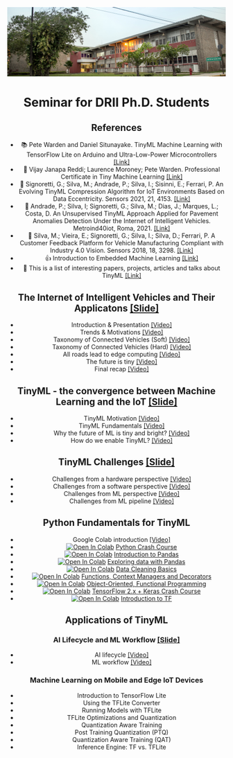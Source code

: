 <center><img width="800" src="https://github.com/ivanovitchm/datastructure/blob/main/images/ct.jpeg"></center>
<center>

# Seminar for DRII Ph.D. Students

## References

- :books: Pete Warden and Daniel Situnayake. TinyML Machine Learning with TensorFlow Lite on Arduino and Ultra-Low-Power Microcontrollers [[Link]](https://tinymlbook.com/)
- :school: Vijay Janapa Reddi; Laurence Moroney; Pete Warden. Professional Certificate in Tiny Machine Learning [[Link]](https://www.edx.org/professional-certificate/harvardx-tiny-machine-learning)
- :page_with_curl: Signoretti, G.; Silva, M.; Andrade, P.; Silva, I.; Sisinni, E.; Ferrari, P. An Evolving TinyML Compression Algorithm for IoT Environments Based on Data Eccentricity. Sensors 2021, 21, 4153. [[Link]](https://www.mdpi.com/1424-8220/21/12/4153)
- :page_with_curl: Andrade, P.; Silva, I; Signoretti, G.; Silva, M.; Dias, J.; Marques, L.; Costa, D. An Unsupervised TinyML Approach Applied for Pavement Anomalies Detection Under the Internet of Intelligent Vehicles. Metroind40iot, Roma, 2021. [[Link]](https://www.metroind40iot.org/MetroInd2021_FinalProgram_v3.pdf)
- :page_with_curl: Silva, M.; Vieira, E.; Signoretti, G.; Silva, I.; Silva, D.; Ferrari, P. A Customer Feedback Platform for Vehicle Manufacturing Compliant with Industry 4.0 Vision. Sensors 2018, 18, 3298. [[Link]](https://www.mdpi.com/1424-8220/18/10/3298)
- :+1: Introduction to Embedded Machine Learning [[Link]](https://www.coursera.org/learn/introduction-to-embedded-machine-learning)
- :mega: This is a list of interesting papers, projects, articles and talks about TinyML [[Link]](https://github.com/gigwegbe/tinyml-papers-and-projects)

## The Internet of Intelligent Vehicles and Their Applicatons [[Slide]](https://github.com/ivanovitchm/seminar_tinyml/blob/main/resources/connected_vehicles.pdf)

- Introduction & Presentation [[Video]](https://www.loom.com/share/69de1084f06e476cba061605fb7a9f76)
- Trends & Motivations [[Video]](https://www.loom.com/share/f4b68f5442cf4dff995b8c029225a67c)
- Taxonomy of Connected Vehicles (Soft) [[Video]](https://www.loom.com/share/e5dfe85bdf474382b6567325f5d79bd4)
- Taxonomy of Connected Vehicles (Hard) [[Video]](https://www.loom.com/share/9c2884600ba84c73906c0878fe576ee2)
- All roads lead to edge computing [[Video]](https://www.loom.com/share/215e7cff4e2a43cdb61b9db098dd3224)
- The future is tiny [[Video]](https://www.loom.com/share/15b3068793bb4bab9980b5b82b0ed766)
- Final recap [[Video]](https://www.loom.com/share/1bae26b8279944f89516229e4494ecc8)

## TinyML - the convergence between Machine Learning and the IoT [[Slide]](https://github.com/ivanovitchm/seminar_tinyml/blob/main/resources/FundamentalsTinyML.pdf)

- TinyML Motivation [[Video]](https://www.loom.com/share/15d0cbe542a44b9e9c66675603d3c168)
- TinyML Fundamentals [[Video]](https://www.loom.com/share/6e0e8e8de0e946b389acb8fee892d44c)
- Why the future of ML is tiny and bright? [[Video]](https://www.loom.com/share/556cd84821964ba481d6c22e4f61427a)
- How do we enable TinyML? [[Video]](https://www.loom.com/share/2aab8b80908d40b88f078355bade02f0)

## TinyML Challenges [[Slide]](https://github.com/ivanovitchm/seminar_tinyml/blob/main/resources/ChallengesTinyML.pdf)

- Challenges from a hardware perspective [[Video]](https://www.loom.com/share/3611dffa4baf4807b79cb99b82662b86)
- Challenges from a software perspective [[Video]](https://www.loom.com/share/d6ae3f5c6b114b06940100bb6ccfe333)
- Challenges from ML perspective [[Video]](https://www.loom.com/share/b4bfdae510ce4f9691c224e46718670b)
- Challenges from ML pipeline [[Video]](https://www.loom.com/share/14397eb5aed1435093b41d206f1759e1)

## Python Fundamentals for TinyML

- Google Colab introduction [[Video]](https://www.loom.com/share/4eaeecb0dd424934be99033d0128379b)
- [![Open In Colab](https://colab.research.google.com/assets/colab-badge.svg)](http://colab.research.google.com/github/ivanovitchm/seminar_tinyml/blob/main/resources/Notebooks/Task%20%2301%20-%20Python%20crash%20course.ipynb) [Python Crash Course](https://github.com/ivanovitchm/seminar_tinyml/blob/main/resources/Notebooks/Task%20%2301%20-%20Python%20crash%20course.ipynb)
- [![Open In Colab](https://colab.research.google.com/assets/colab-badge.svg)](http://colab.research.google.com/github/ivanovitchm/seminar_tinyml/blob/main/resources/Notebooks/Task%20%2302%20-%20Introduction%20to%20pandas.ipynb) [Introduction to Pandas](https://github.com/ivanovitchm/seminar_tinyml/blob/main/resources/Notebooks/Task%20%2302%20-%20Introduction%20to%20pandas.ipynb)
- [![Open In Colab](https://colab.research.google.com/assets/colab-badge.svg)](http://colab.research.google.com/github/ivanovitchm/seminar_tinyml/blob/main/resources/Notebooks/Task%20%2303%20-%20Exploring%20Data%20with%20pandas.ipynb) [Exploring data with Pandas](https://github.com/ivanovitchm/seminar_tinyml/blob/main/resources/Notebooks/Task%20%2303%20-%20Exploring%20Data%20with%20pandas.ipynb)
- [![Open In Colab](https://colab.research.google.com/assets/colab-badge.svg)](http://colab.research.google.com/github/ivanovitchm/seminar_tinyml/blob/main/resources/Notebooks/Task%20%2304%20-%20Data%20Cleaning%20Basics.ipynb) [Data Cleaning Basics](https://github.com/ivanovitchm/seminar_tinyml/blob/main/resources/Notebooks/Task%20%2304%20-%20Data%20Cleaning%20Basics.ipynb)
- [![Open In Colab](https://colab.research.google.com/assets/colab-badge.svg)](http://colab.research.google.com/github/ivanovitchm/seminar_tinyml/blob/main/resources/Notebooks/Task%20%2305%20-%20Functions%2C%20Context%20Managers%20and%20Decorators.ipynb) [Functions, Context Managers and Decorators](https://github.com/ivanovitchm/seminar_tinyml/blob/main/resources/Notebooks/Task%20%2305%20-%20Functions%2C%20Context%20Managers%20and%20Decorators.ipynb)
- [![Open In Colab](https://colab.research.google.com/assets/colab-badge.svg)](http://colab.research.google.com/github/ivanovitchm/seminar_tinyml/blob/main/resources/Notebooks/Task%20%2306%20-%20Object-Oriented%2C%20Fiunctional%20Programming.ipynb) [Object-Oriented, Functional Programming](https://github.com/ivanovitchm/seminar_tinyml/blob/main/resources/Notebooks/Task%20%2306%20-%20Object-Oriented%2C%20Fiunctional%20Programming.ipynb)
- [![Open In Colab](https://colab.research.google.com/assets/colab-badge.svg)](http://colab.research.google.com/github/ivanovitchm/seminar_tinyml/blob/main/resources/Notebooks/Task%20%2307%20-%20TensorFlow%202.x%20%2B%20Keras%20Crash%20Course.ipynb) [TensorFlow 2.x + Keras Crash Course](https://github.com/ivanovitchm/seminar_tinyml/blob/main/resources/Notebooks/Task%20%2307%20-%20TensorFlow%202.x%20%2B%20Keras%20Crash%20Course.ipynb)
- [![Open In Colab](https://colab.research.google.com/assets/colab-badge.svg)](http://colab.research.google.com/github/ivanovitchm/seminar_tinyml/blob/main/resources/Notebooks/Task%20%2308%20-%20Introduction%20to%20TF.ipynb) [Introduction to TF](https://github.com/ivanovitchm/seminar_tinyml/blob/main/resources/Notebooks/Task%20%2308%20-%20Introduction%20to%20TF.ipynb)

## Applications of TinyML


### AI Lifecycle and ML Workflow [[Slide]](https://github.com/ivanovitchm/seminar_tinyml/blob/main/resources/AI_wflow.pdf)

- AI lifecycle [[Video]](https://www.loom.com/share/3a0662a0b66941d1acbe46739d4d935e)
- ML workflow [[Video]](https://www.loom.com/share/c82234303d19447e85512f545ca46a72) 

### Machine Learning on Mobile and Edge IoT Devices

- Introduction to TensorFlow Lite
- Using the TFLite Converter
- Running Models with TFLite
- TFLite Optimizations and Quantization
- Quantization Aware Training
- Post Training Quantization (PTQ)
- Quantization Aware Training (QAT)
- Inference Engine: TF vs. TFLite


